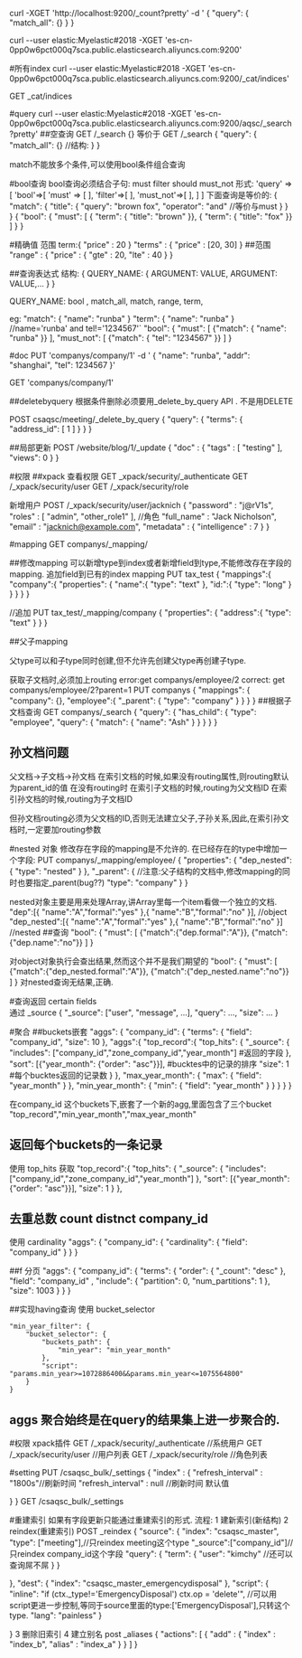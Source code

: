 curl -XGET 'http://localhost:9200/_count?pretty' -d '
{
    "query": {
        "match_all": {}
    }
}

curl --user elastic:Myelastic#2018 -XGET 'es-cn-0pp0w6pct000q7sca.public.elasticsearch.aliyuncs.com:9200'

#所有index
curl --user elastic:Myelastic#2018 -XGET 'es-cn-0pp0w6pct000q7sca.public.elasticsearch.aliyuncs.com:9200/_cat/indices'

GET _cat/indices 

#query
curl --user elastic:Myelastic#2018 -XGET 'es-cn-0pp0w6pct000q7sca.public.elasticsearch.aliyuncs.com:9200/aqsc/_search?pretty'
##空查询
    GET /_search
    {}
等价于
    GET /_search
    {
        "query": {
            "match_all": {} //结构:
        }
    }

match不能放多个条件,可以使用bool条件组合查询


#bool查询
bool查询必须结合子句: must filter should must_not
形式:
            'query' => [
                'bool'=>[
                    'must' => [
                    ],
                    'filter'=>[
                    ],
                    'must_not'=>[
                    ],
                ]
            ]
下面查询是等价的:
{
    "match": {
        "title": {
            "query":    "brown fox",
            "operator": "and"  //等价与must 
        }
    }
}
{
  "bool": {
    "must": [
      { "term": { "title": "brown" }},
      { "term": { "title": "fox"   }}
    ]
  }
}

#精确值 范围
term:{   "price" : 20    }
"terms" : {                     "price" : [20, 30]                }
##范围
"range" : {
    "price" : {
        "gte" : 20,
        "lte" : 40
    }
}




##查询表达式
结构:
{
    QUERY_NAME: {
        ARGUMENT: VALUE,
        ARGUMENT: VALUE,...
    }
}

QUERY_NAME: bool , match_all, match, range, term, 


eg:
    "match": {
      "name": "runba"
    }
    "term": {
      "name": "runba"
    }
    //name='runba' and tel!='1234567'`
    "bool": {
      "must": [
        {"match": {
          "name": "runba"
        }}
      ],
      "must_not": [
        {"match": {
          "tel": "1234567"
        }}
      ]
    }




#doc
PUT 'companys/company/1' -d '
 {
     "name": "runba",
     "addr": "shanghai",
     "tel": 1234567
 }'

GET 'companys/company/1' 

##deletebyquery
根据条件删除必须要用_delete_by_query API .  不是用DELETE

POST csaqsc/meeting/_delete_by_query
{
  "query": {
    "terms": {
      "address_id": [
        1
      ]
    }
  }
}

##局部更新
POST /website/blog/1/_update
{
   "doc" : {
      "tags" : [ "testing" ],
      "views": 0
   }
}


#权限
##xpack
查看权限
GET _xpack/security/_authenticate
GET /_xpack/security/user
GET /_xpack/security/role


新增用户
POST /_xpack/security/user/jacknich
{
  "password" : "j@rV1s",
  "roles" : [ "admin", "other_role1" ],   //角色 
  "full_name" : "Jack Nicholson",
  "email" : "jacknich@example.com",
  "metadata" : {
    "intelligence" : 7
  }
}


















#mapping
GET companys/_mapping/

##修改mapping
可以新增type到index或者新增field到type,不能修改存在字段的mapping.
追加field到已有的index mapping
PUT tax_test
{
  "mappings":{
      "company":{
        "properties": {
          "name":{
            "type": "text"
          },
          "id:":{
            "type": "long"
          }
        }
    }
  }
}

//追加
PUT tax_test/_mapping/company
{
          "properties": {
          "address":{
            "type": "text"
          }
        }
}








##父子mapping

父type可以和子type同时创建,但不允许先创建父type再创建子type.

 获取子文档时,必须加上routing
error:get companys/employee/2
correct: get companys/employee/2?parent=1
PUT companys
{
  "mappings": {
    "company": {},
    "employee":{
      "_parent": {
        "type": "company"
      }
    }
  }
}
##根据子文档查询
GET companys/_search
{
  "query": {
    "has_child": {
      "type": "employee",
      "query": {
        "match": {
          "name": "Ash"
        }
      }
    }
  }
}

## 孙文档问题
父文档->子文档->孙文档
在索引文档的时候,如果没有routing属性,则routing默认为parent_id的值
在没有routing时
在索引子文档的时候,routing为父文档ID
在索引孙文档的时候,routing为子文档ID

但孙文档routing必须为父文档的ID,否则无法建立父子,子孙关系,因此,在索引孙文档时,一定要加routing参数






#nested 对象
修改存在字段的mapping是不允许的.
在已经存在的type中增加一个字段:
PUT companys/_mapping/employee/
{
  "properties": {
    "dep_nested":{
      "type": "nested"
    }
  },
    "_parent": {    //注意:父子结构的文档中,修改mapping的同时也要指定_parent(bug??)
    "type": "company"
  }
}

nested对象主要是用来处理Array,讲Array里每一个item看做一个独立的文档.
  "dep":[{
    "name":"A","formal":"yes"
  },{
    "name":"B","formal":"no"
  }],  //object
    "dep_nested":[{
    "name":"A","formal":"yes"
  },{
    "name":"B","formal":"no"
  }]  //nested
##查询
    "bool": {
      "must": [
        {"match":{"dep.formal":"A"}},
        {"match":{"dep.name":"no"}}
      ]
    }

对object对象执行会查出结果,然而这个并不是我们期望的
    "bool": {
      "must": [
        {"match":{"dep_nested.formal":"A"}},
        {"match":{"dep_nested.name":"no"}}
      ]
    }
对nested查询无结果,正确.




#查询返回 certain fields  
通过 _source
{
    "_source": ["user", "message", ...],
    "query": ...,
    "size": ...
}


#聚合
##buckets嵌套
  "aggs": {
    "company_id": {
          "terms": {
            "field": "company_id",
            "size": 10
          },
      "aggs":{
          "top_record":{
            "top_hits": {
              "_source": {
                "includes": ["company_id","zone_company_id","year_month"] #返回的字段
              }, 
              "sort": [{"year_month": {"order": "asc"}}],    #bucktes中的记录的排序
              "size": 1 #每个bucktes返回的记录数
            }
          },
          "max_year_month": {
                "max": {
                  "field": "year_month"
                }
            },
          "min_year_month": {
                "min": {
                  "field": "year_month"
                }
        }
      }
    }
  }

在company_id 这个buckets下,嵌套了一个新的agg,里面包含了三个bucket
"top_record","min_year_month","max_year_month"

##  返回每个buckets的一条记录
使用 top_hits 获取
          "top_record":{
            "top_hits": {
              "_source": {
                "includes": ["company_id","zone_company_id","year_month"]
              }, 
              "sort": [{"year_month": {"order": "asc"}}], 
              "size": 1
            }
          },


## 去重总数  count distnct company_id
使用  cardinality
    "aggs": {
        "company_id": {
            "cardinality": {
                "field": "company_id"
            }
        }
    }

##f 分页 
    "aggs": {
        "company_id": {
            "terms": {
                "order": {
                  "_count": "desc"
                }, 
                "field": "company_id" , 
                "include": {
                    "partition": 0, 
                    "num_partitions": 1
                }, 
                "size": 1003
            }
        }
    }

##实现having查询
使用 bucket_selector

    "min_year_filter": {
        "bucket_selector": {
            "buckets_path": {
                "min_year": "min_year_month"
            }, 
            "script": "params.min_year>=1072886400&&params.min_year<=1075564800"
        }
    }


## aggs 聚合始终是在query的结果集上进一步聚合的.


#权限
xpack插件
GET /_xpack/security/_authenticate   //系统用户
GET /_xpack/security/user       //用户列表
GET /_xpack/security/role       //角色列表


#setting
PUT /csaqsc_bulk/_settings
{
 "index" : {
    "refresh_interval" : "1800s"//刷新时间
    "refresh_interval" : null //刷新时间 默认值

  }
}
GET /csaqsc_bulk/_settings

#重建索引
如果有字段更新只能通过重建索引的形式.
流程:
1 建新索引(新结构)
2 reindex(重建索引)
POST _reindex
{
  "source": {
    "index": "csaqsc_master",
     "type": ["meeting"],//只reindex meeting这个type
    "_source":["company_id"]//只reindex  company_id这个字段
    "query": {
      "term": {
        "user": "kimchy"   //还可以查询屌不屌
      }
    }

  },
  "dest": {
    "index": "csaqsc_master_emergencydisposal"
  },
  "script": {
    "inline": "if (ctx._type!='EmergencyDisposal') ctx.op = 'delete'",    //可以用script更进一步控制,等同于source里面的type:['EmergencyDisposal'],只转这个type.
    "lang": "painless"
  }
  
}
3 删除旧索引
4 建立别名 
post _aliases
{
  "actions": [
        { "add" : { "index" : "index_b", "alias" : "index_a" } }
    ]
}









